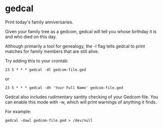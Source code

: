 gedcal
======

Print today's family anniversaries.

Given your family tree as a gedcom, gedcal will tell you whose birthday it is
and who died on this day.

Although primarily a tool for genealogy, the -l flag tells gedcal to print
matches for family members that are still alive.

Try adding this to your crontab:

    23 5 * * * gedcal -dl gedcom-file.ged

or

    23 5 * * * gedcal -dh 'Your Full Name' gedcom-file.ged

Gedcal also includes rudimentary santity checking of your Gedcom file.  You can
enable this mode with -w, which will print warnings of anything it finds.

For example:

    gedcal -dawl gedcom-file.ged > /dev/null
